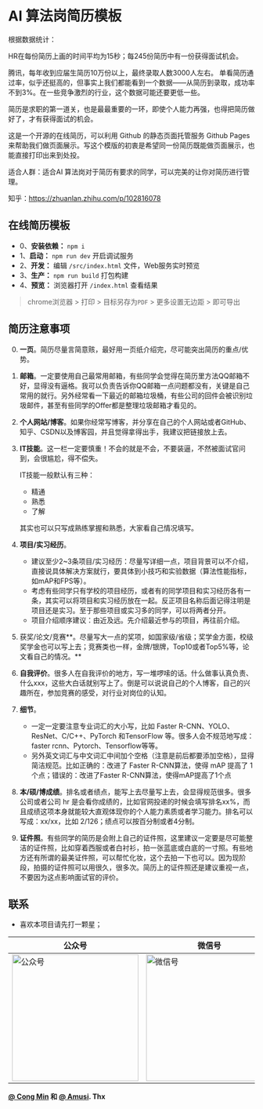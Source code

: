 # AI 算法岗简历模板

根据数据统计：

HR在每份简历上画的时间平均为15秒；每245份简历中有一份获得面试机会。

腾讯，每年收到应届生简历10万份以上，最终录取人数3000人左右。 单看简历通过率，似乎还挺高的，但事实上我们都能看到一个数据——从简历到录取，成功率不到3%。在一些竞争激烈的行业，这个数据可能还要更低一些。

简历是求职的第一道关，也是最最重要的一环，即使个人能力再强，也得把简历做好了，才有获得面试的机会。

这是一个开源的在线简历，可以利用 Github 的静态页面托管服务 Github Pages 来帮助我们做页面展示。写这个模版的初衷是希望同一份简历既能做页面展示，也能直接打印出来到处投。

适合人群：适合AI 算法岗对于简历有要求的同学，可以完美的让你对简历进行管理。

知乎：https://zhuanlan.zhihu.com/p/102816078


## 在线简历模板

- 0、**安装依赖：** `npm i`
- 1、**启动：** `npm run dev` 开启调试服务
- 2、**开发：** 编辑 `/src/index.html` 文件，Web服务实时预览
- 3、**生产：** `npm run build` 打包构建
- 4、**预览：** 浏览器打开 `/index.html` 查看结果

> chrome浏览器 > 打印 > 目标另存为`PDF` > 更多设置无边距 > 即可导出

## 简历注意事项

0. **一页**。简历尽量言简意赅，最好用一页纸介绍完，尽可能突出简历的重点/优势。

1. **邮箱**。一定要使用自己最常用邮箱，有些同学会觉得在简历里方法QQ邮箱不好，显得没有逼格。我可以负责告诉你QQ邮箱一点问题都没有，关键是自己常用的就行。另外经常看一下最近的邮箱垃圾桶，有些公司的回件会被识别垃圾邮件，甚至有些同学的Offer都是整理垃圾邮箱才看见的。

2. **个人网站/博客**。如果你经常写博客，并分享在自己的个人网站或者GitHub、知乎、CSDN以及博客园，并且觉得拿得出手，我建议把链接放上去。

3. **IT技能**。这一栏一定要慎重！不会的就是不会，不要装逼，不然被面试官问到，会很尴尬，得不偿失。

   IT技能一般默认有三种：

   - 精通
   - 熟悉
   - 了解

   其实也可以只写成熟练掌握和熟悉，大家看自己情况填写。

4. **项目/实习经历**。

   - 建议至少2~3条项目/实习经历：尽量写详细一点，项目背景可以不介绍，直接说具体解决方案就行，要具体到小技巧和实验数据（算法性能指标，如mAP和FPS等）。
   - 考虑有些同学只有学校的项目经历，或者有的同学项目和实习经历各有一条，其实可以将项目和实习经历放在一起。反正项目名称后面记得注明是项目还是实习。至于那些项目或实习多的同学，可以将两者分开。
   - 项目介绍顺序建议：由近及远。先介绍最近参与的项目，再往前介绍。

5. 获奖/论文/竞赛**。尽量写大一点的奖项，如国家级/省级；奖学金方面，校级奖学金也可以写上去；竞赛类也一样，金牌/银牌，Top10或者Top5%等，论文看自己的情况。**

6. **自我评价**。很多人在自我评价的地方，写一堆啰嗦的话。什么做事认真负责、什么xxx，这些大白话就别写上了。倒是可以说说自己的个人博客，自己的兴趣所在，参加竞赛的感受，对行业对岗位的认知。

7. **细节**。
   - 一定一定要注意专业词汇的大小写，比如 Faster R-CNN、YOLO、ResNet、C/C++、PyTorch 和TensorFlow 等。很多人会不规范地写成：faster rcnn、Pytorch、Tensorflow等等。
   - 另外英文词汇与中文词汇中间加个空格（注意是前后都要添加空格），显得简洁规范。比如正确的：改进了 Faster R-CNN算法，使得 mAP 提高了 1 个点；错误的：改进了Faster R-CNN算法，使得mAP提高了1个点

8. **本/硕/博成绩**。排名或者绩点，能写上去尽量写上去，会显得规范很多。很多公司或者公司 hr 是会看你成绩的，比如官网投递的时候会填写排名xx%，而且成绩这项本身就能较大直观体现你的个人能力素质或者学习能力。排名可以写成：xx/xx，比如 2/126；绩点可以按百分制或者4分制。

9. **证件照**。有些同学的简历是会附上自己的证件照，这里建议一定要是尽可能整洁的证件照，比如穿着西服或者白衬衫，拍一张蓝底或白底的一寸照。有些地方还有所谓的最美证件照，可以帮忙化妆，这个去拍一下也可以。因为现阶段，拍摄的证件照可以用很久，很多次。简历上的证件照还是建议重视一点，不要因为这点影响面试官的评价。

## 联系

* 喜欢本项目请先打一颗星；

| 公众号 | 微信号 |
| ------ | --------- |
| <img src="http://www.icodebase.cn/static/blog/img/dingyuehao.jpg" height="258px" width="258px" title="公众号" style="display:inherit;"/> | <img src="http://www.icodebase.cn/static/blog/img/aiqianji.jpg" height="258px" width="258px" title="微信号" style="display:inherit;"/> |


**[@ Cong Min](https://github.com/mcc108/resume) 和 [@ Amusi](https://github.com/amusi/AI-Job-Resume). Thx**
